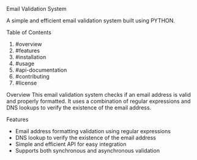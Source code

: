 Email Validation System

A simple and efficient email validation system built using PYTHON.

Table of Contents
1. #overview
2. #features
3. #installation
4. #usage
5. #api-documentation
6. #contributing
7. #license

Overview
This email validation system checks if an email address is valid and properly formatted. It uses a combination of regular expressions and DNS lookups to verify the existence of the email address.

Features
- Email address formatting validation using regular expressions
- DNS lookup to verify the existence of the email address
- Simple and efficient API for easy integration
- Supports both synchronous and asynchronous validation

